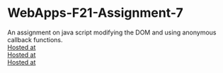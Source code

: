 # WebApps-F21-Assignment-7
An assignment on java script modifying the DOM and using anonymous callback functions.<br>
[Hosted at](https://github.com/44-563-WebApps-F21/webapps-f21-assignment-7-Sriharsha1234567/blob/main/search.html)<br>
[Hosted at](https://github.com/44-563-WebApps-F21/webapps-f21-assignment-7-Sriharsha1234567/blob/main/reaction.html)<br>
[Hosted at](https://github.com/44-563-WebApps-F21/webapps-f21-assignment-7-Sriharsha1234567/blob/main/stack.html)<br>

